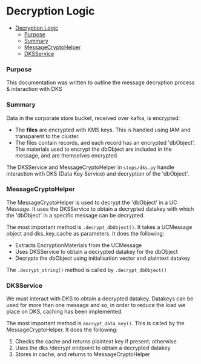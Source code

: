 # Decryption Logic

<!-- TOC -->
* [Decryption Logic](#decryption-logic)
    * [Purpose](#purpose)
    * [Summary](#summary)
    * [MessageCryptoHelper](#messagecryptohelper)
    * [DKSService](#dksservice)
<!-- TOC -->

### Purpose
This documentation was written to outline the message decryption process & 
interaction with DKS

### Summary
Data in the corporate store bucket, received over kafka, is encrypted:
- The **files** are encrypted with KMS keys.  This is handled using IAM and 
transparent to the cluster.
- The files contain records, and each record has an encrypted 'dbObject'.  The
materials used to encrypt the dbObject are included in the message, and are
themselves encrypted.

The DKSService and MessageCryptoHelper in `steps/dks.py` handle interaction 
with DKS (Data Key Service) and decryption of the 'dbObject'.


### MessageCryptoHelper
The MessageCryptoHelper is used to decrypt the 'dbObject' in a UC Message. It 
uses the DKSService to obtain a decrypted datakey with which the 'dbObject' in 
a specific message can be decrypted.

The most important method is `.decrypt_dbObject()`.  It takes a UCMessage object
and dks_key_cache as parameters.  It does the following:
- Extracts EncryptionMaterials from the UCMessage
- Uses DKSService to obtain a decrypted datakey for the dbObject
- Decrypts the dbObject using initialisation vector and plaintext datakey

The `.decrypt_string()` method is called by `.decrypt_dbObject()`

### DKSService
We must interact with DKS to obtain a decrypted datakey. Datakeys can be used
for more than one message and so, in order to reduce the load we place on DKS,
caching has been implemented.

The most important method is `decrypt_data_key()`.  This is called by the
MessageCryptoHelper.  It does the following:
1. Checks the cache and returns plaintext key if present; otherwise
2. Uses the dks /decrypt endpoint to obtain a decrypted datakey
3. Stores in cache, and returns to MessageCryptoHelper
